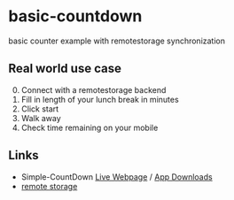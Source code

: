 basic-countdown
===============

basic counter example with remotestorage synchronization

Real world use case
-------------------

0. Connect with a remotestorage backend
1. Fill in length of your lunch break in minutes
2. Click start
3. Walk away
4. Check time remaining on your mobile

Links
-----
* Simple-CountDown [Live Webpage](https://basic-countdown.5apps.com/) /
[App Downloads](https://5apps.com/ianus/countdwon)
* [remote storage](http://remotestorage.io/)